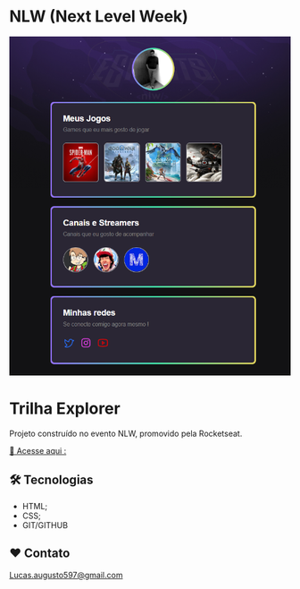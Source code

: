# NLW (Next Level Week)

![preview](./.github/Preview.png)

# Trilha Explorer

Projeto construído no evento NLW, promovido pela Rocketseat.

[🔗 Acesse aqui : ](https://lucascaugusto.github.io/Nlw/)



## 🛠 Tecnologias

- HTML;
- CSS;
- GIT/GITHUB

## ❤ Contato

Lucas.augusto597@gmail.com 

